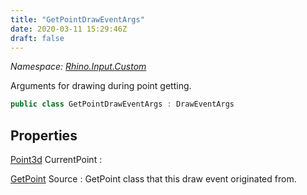 ```yaml
---
title: "GetPointDrawEventArgs"
date: 2020-03-11 15:29:46Z
draft: false
---
```


*Namespace: [Rhino.Input.Custom](../)*

Arguments for drawing during point getting.
```cs
public class GetPointDrawEventArgs : DrawEventArgs
```
## Properties

[Point3d](/rhinocommon/rhino/geometry/point3d/) CurrentPoint
: 

[GetPoint](/rhinocommon/rhino/input/custom/getpoint/) Source
: GetPoint class that this draw event originated from.
